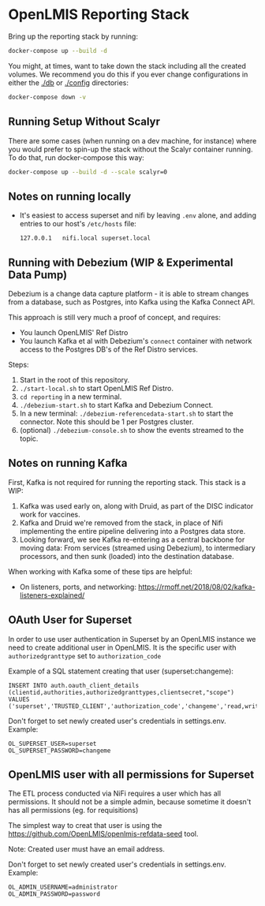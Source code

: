 # OpenLMIS Reporting Stack

Bring up the reporting stack by running:

```sh
docker-compose up --build -d
```

You might, at times, want to take down the stack including all the created volumes. We recommend you do this if you ever change configurations in either the [./db](./db) or [./config](./config) directories:

```sh
docker-compose down -v
```

## Running Setup Without Scalyr

There are some cases (when running on a dev machine, for instance) where you would prefer to spin-up the stack without the Scalyr container running. To do that, run docker-compose this way:

```sh
docker-compose up --build -d --scale scalyr=0
```

## Notes on running locally

* It's easiest to access superset and nifi by leaving `.env` alone, and adding
    entries to our host's `/etc/hosts` file:
    ```
    127.0.0.1   nifi.local superset.local
    ```

## Running with Debezium (WIP & Experimental Data Pump)

Debezium is a change data capture platform - it is able to stream changes from
a database, such as Postgres, into Kafka using the Kafka Connect API.

This approach is still very much a proof of concept, and requires:

- You launch OpenLMIS' Ref Distro
- You launch Kafka et al with Debezium's `connect` container with network
    access to the Postgres DB's of the Ref Distro services.

Steps:

1. Start in the root of this repository.
2. `./start-local.sh` to start OpenLMIS Ref Distro.
3. `cd reporting` in a new terminal.
4. `./debezium-start.sh` to start Kafka and Debezium Connect.
5. In a new terminal:  `./debezium-referencedata-start.sh` to start the
    connector.  Note this should be 1 per Postgres cluster.
6. (optional) `./debezium-console.sh` to show the events streamed to the topic.


## Notes on running Kafka

First, Kafka is not required for running the reporting stack.  This stack is
a WIP:

1. Kafka was used early on, along with Druid, as part of the DISC indicator work
    for vaccines.
1. Kafka and Druid we're removed from the stack, in place of Nifi implementing
    the entire pipeline delivering into a Postgres data store.
1. Looking forward, we see Kafka re-entering as a central backbone for moving
    data:  From services (streamed using Debezium), to intermediary processors,
    and then sunk (loaded) into the destination database.

When working with Kafka some of these tips are helpful:
* On listeners, ports, and networking: https://rmoff.net/2018/08/02/kafka-listeners-explained/


## OAuth User for Superset

In order to use user authentication in Superset by an OpenLMIS instance we need to create additional user in OpenLMIS. 
It is the specific user with `authorizedgranttype` set to `authorization_code`

Example of a SQL statement creating that user (superset:changeme):
``` 
INSERT INTO auth.oauth_client_details (clientid,authorities,authorizedgranttypes,clientsecret,"scope")
VALUES ('superset','TRUSTED_CLIENT','authorization_code','changeme','read,write');

```

Don't forget to set newly created user's credentials in settings.env. Example:
```
OL_SUPERSET_USER=superset
OL_SUPERSET_PASSWORD=changeme
```

## OpenLMIS user with all permissions for Superset

The ETL process conducted via NiFi requires a user which has all permissions. It should not be a simple admin, because sometime it doesn't has all permissions (eg. for requisitions)

The simplest way to creat that user is using the https://github.com/OpenLMIS/openlmis-refdata-seed tool.

Note: Created user must have an email address.


Don't forget to set newly created user's credentials in settings.env. Example:
```
OL_ADMIN_USERNAME=administrator
OL_ADMIN_PASSWORD=password
```
